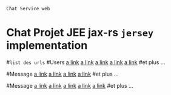 `Chat Service web`
# Chat Projet JEE jax-rs `jersey` implementation

#`list des urls`
#Users
[a link](https://http://localhost:8080/ChatProject/services/users)
[a link](http://localhost:8080/ChatProject/services/users/addUser)
[a link](http://localhost:8080/ChatProject/services/users/updateUser)
[a link](http://localhost:8080/ChatProject/services/users/deleteUser?id=)
[a link](http://localhost:8080/ChatProject/services/users/auth?name=me&pass=123)
#et plus ...

#Message
[a link](http://localhost:8080/ChatProject/services/msgs/addMsg)
[a link](http://localhost:8080/ChatProject/services/msgs/deleteMsg?id=)
[a link](http://localhost:8080/ChatProject/services/msgs/chat?idUSend=x&idUR=z)
[a link](http://localhost:8080/ChatProject/services/msgs/userMsgConsult?id=)
#et plus ...

#Message
[a link](http://localhost:8080/ChatProject/services/grps)
[a link](http://localhost:8080/ChatProject/services/grps/addGrp)
[a link](http://localhost:8080/ChatProject/services/grps/addMsgToGrp?idGrp=)
[a link](http://localhost:8080/ChatProject/services/grps/addUserToGrp?idGrp=)
[a link](http://localhost:8080/ChatProject/services/grps/deleteUserFromGrp?idUser=x&idGrp=y)
#et plus ...